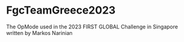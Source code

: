 # FgcTeamGreece2023
The OpMode used in the 2023 FIRST GLOBAL Challenge in Singapore written by Markos Narinian
